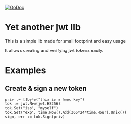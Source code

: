 [![GoDoc](https://godoc.org/github.com/KarpelesLab/jwt?status.svg)](https://godoc.org/github.com/KarpelesLab/jwt)

# Yet another jwt lib

This is a simple lib made for small footprint and easy usage

It allows creating and verifying jwt tokens easily.

# Examples

## Create & sign a new token

	priv := []byte("this is a hmac key")
	tok := jwt.New(jwt.HS256)
	tok.Set("iss", "myself")
	tok.Set("exp", time.Now().Add(365*24*time.Hour).Unix())
	sign, err := tok.Sign(priv)
